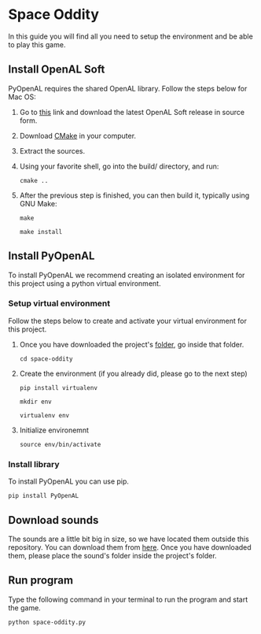 # Space Oddity

In this guide you will find all you need to setup the environment and be able to play this game.

## Install OpenAL Soft

PyOpenAL requires the shared OpenAL library. Follow the steps below for Mac OS:

1. Go to [this](https://openal-soft.org) link and download the latest OpenAL Soft release in source form.
2. Download [CMake](https://cmake.org/download/) in your computer.
3. Extract the sources.
4. Using your favorite shell, go into the build/ directory, and run:

   ```
   cmake ..
   ```

5. After the previous step is finished, you can then build it, typically using GNU Make:

   ```
   make
   ```

   ```
   make install
   ```

## Install PyOpenAL

To install PyOpenAL we recommend creating an isolated environment for this project using a python virtual environment.

### Setup virtual environment

Follow the steps below to create and activate your virtual environment for this project.

1. Once you have downloaded the project's [folder](https://github.com/elkinnarvaez/space-oddity/archive/refs/heads/master.zip), go inside that folder.

   ```
   cd space-oddity
   ```

2. Create the environment (if you already did, please go to the next step)

   ```
   pip install virtualenv
   ```

   ```
   mkdir env
   ```

   ```
   virtualenv env
   ```

3. Initialize environemnt

   ```
   source env/bin/activate
   ```

### Install library

To install PyOpenAL you can use pip.

```
pip install PyOpenAL
```

## Download sounds

The sounds are a little bit big in size, so we have located them outside this repository. You can download them from [here](https://www.dropbox.com/sh/myas2x5rosyptra/AACQHzOMwTWYZSu8vGaTtB0ca?dl=0). Once you have downloaded them, please place the sound's folder inside the project's folder.

## Run program

Type the following command in your terminal to run the program and start the game.

```
python space-oddity.py
```
